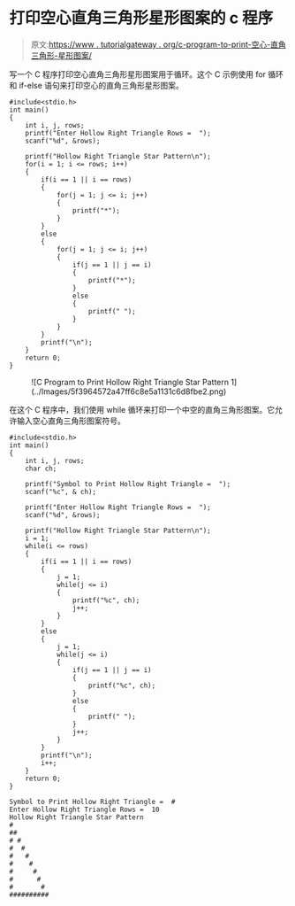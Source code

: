 # 打印空心直角三角形星形图案的 c 程序

> 原文:[https://www . tutorialgateway . org/c-program-to-print-空心-直角三角形-星形图案/](https://www.tutorialgateway.org/c-program-to-print-hollow-right-triangle-star-pattern/)

写一个 C 程序打印空心直角三角形星形图案用于循环。这个 C 示例使用 for 循环和 if-else 语句来打印空心的直角三角形星形图案。

```
#include<stdio.h>
int main()
{
 	int i, j, rows; 
 	printf("Enter Hollow Right Triangle Rows =  ");
 	scanf("%d", &rows);

    printf("Hollow Right Triangle Star Pattern\n");
	for(i = 1; i <= rows; i++)
	{
        if(i == 1 || i == rows)
        {
            for(j = 1; j <= i; j++)
            {
                printf("*");
            }
        }
        else
        {
            for(j = 1; j <= i; j++)
            {
                if(j == 1 || j == i)
                {
                    printf("*");
                }
                else
                {
                    printf(" ");
                }
            }
        }   
		printf("\n");
	}
 	return 0;
}
```

<figure class="wp-block-image size-large">![C Program to Print Hollow Right Triangle Star Pattern 1](../Images/5f3964572a47ff6c8e5a1131c6d8fbe2.png)</figure>

在这个 C 程序中，我们使用 while 循环来打印一个中空的直角三角形图案。它允许输入空心直角三角形图案符号。

```
#include<stdio.h>
int main()
{
 	int i, j, rows; 
    char ch;

    printf("Symbol to Print Hollow Right Triangle =  ");
    scanf("%c", & ch);

 	printf("Enter Hollow Right Triangle Rows =  ");
 	scanf("%d", &rows);

    printf("Hollow Right Triangle Star Pattern\n");
    i = 1;
	while(i <= rows)
	{
        if(i == 1 || i == rows)
        {
            j = 1;
            while(j <= i)
            {
                printf("%c", ch);
                j++;
            }
        }
        else
        {
            j = 1;
            while(j <= i)
            {
                if(j == 1 || j == i)
                {
                    printf("%c", ch);
                }
                else
                {
                    printf(" ");
                }
                j++;
            }
        }   
		printf("\n");
        i++;
	}
 	return 0;
}
```

```
Symbol to Print Hollow Right Triangle =  #
Enter Hollow Right Triangle Rows =  10
Hollow Right Triangle Star Pattern
#
##
# #
#  #
#   #
#    #
#     #
#      #
#       #
##########
```
